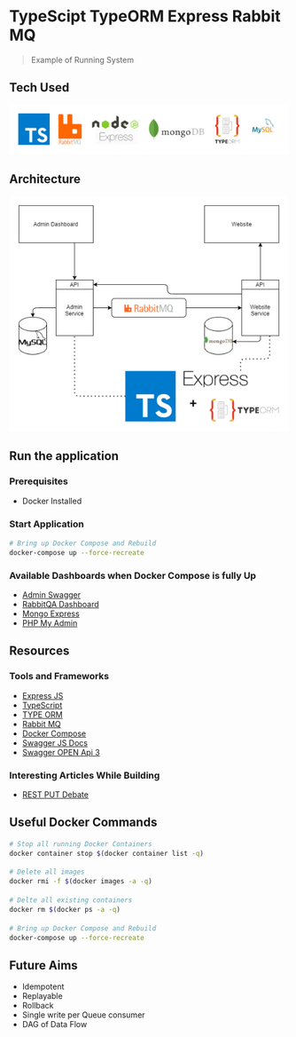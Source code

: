 # TypeScipt TypeORM Express Rabbit MQ 
> Example of Running System

## Tech Used

![arch](./docs/tech.png)

## Architecture

![arch](./docs/arch.png)

## Run the application

### Prerequisites

- Docker Installed

### Start Application

```sh
# Bring up Docker Compose and Rebuild
docker-compose up --force-recreate
```

### Available Dashboards when Docker Compose is fully Up

- [Admin Swagger](http://localhost:8000/swagger/#/)
- [RabbitQA Dashboard](http://localhost:15672/#/)
- [Mongo Express](http://localhost:8888/)
- [PHP My Admin](http://localhost:5000/)


## Resources

### Tools and Frameworks

- [Express JS](https://expressjs.com/)
- [TypeScript](https://www.typescriptlang.org/)
- [TYPE ORM](https://typeorm.io/#/)
- [Rabbit MQ](https://www.rabbitmq.com/)
- [Docker Compose](https://docs.docker.com/compose/)
- [Swagger JS Docs](https://github.com/Surnet/swagger-jsdoc/blob/v7/docs/FIRST-STEPS.md)
- [Swagger OPEN Api 3](https://swagger.io/docs/specification/describing-request-body/)

### Interesting Articles While Building

- [REST PUT Debate](https://stackoverflow.com/questions/630453/put-vs-post-in-rest)

## Useful Docker Commands

```sh
# Stop all running Docker Containers
docker container stop $(docker container list -q)

# Delete all images
docker rmi -f $(docker images -a -q)

# Delte all existing containers
docker rm $(docker ps -a -q)

# Bring up Docker Compose and Rebuild
docker-compose up --force-recreate
```

## Future Aims
- Idempotent
- Replayable
- Rollback
- Single write per Queue consumer
- DAG of Data Flow
